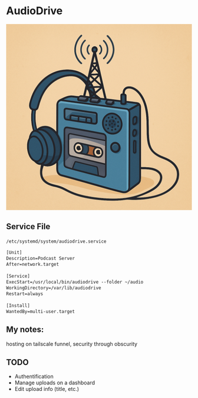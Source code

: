 
# AudioDrive

![AudioDrive Icon](image.png)

## Service File

`/etc/systemd/system/audiodrive.service`
```
[Unit]
Description=Podcast Server
After=network.target

[Service]
ExecStart=/usr/local/bin/audiodrive --folder ~/audio
WorkingDirectory=/var/lib/audiodrive
Restart=always

[Install]
WantedBy=multi-user.target
```

## My notes:

hosting on tailscale funnel, security through obscurity

## TODO

* Authentification
* Manage uploads on a dashboard
* Edit upload info (title, etc.)